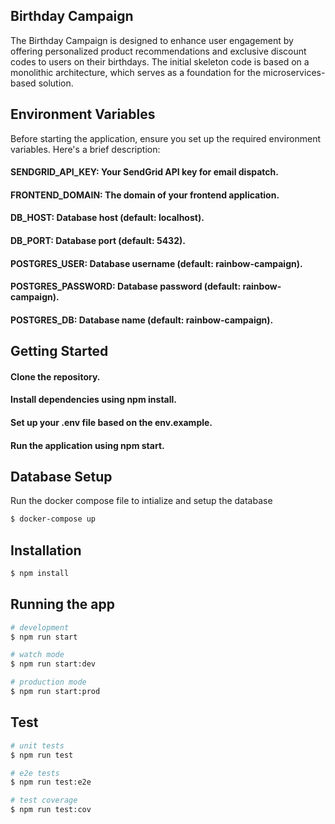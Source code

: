 ## Birthday Campaign
The Birthday Campaign is designed to enhance user engagement by offering personalized product recommendations and exclusive discount codes to users on their birthdays. The initial skeleton code is based on a monolithic architecture, which serves as a foundation for the microservices-based solution.

## Environment Variables
Before starting the application, ensure you set up the required environment variables. Here's a brief description:

#### SENDGRID_API_KEY: Your SendGrid API key for email dispatch.
#### FRONTEND_DOMAIN: The domain of your frontend application.
#### DB_HOST: Database host (default: localhost).
#### DB_PORT: Database port (default: 5432).
#### POSTGRES_USER: Database username (default: rainbow-campaign).
#### POSTGRES_PASSWORD: Database password (default: rainbow-campaign).
#### POSTGRES_DB: Database name (default: rainbow-campaign).

## Getting Started
#### Clone the repository.
#### Install dependencies using npm install.
#### Set up your .env file based on the env.example.
#### Run the application using npm start.

## Database Setup 
Run the docker compose file to intialize and setup the database

```bash
$ docker-compose up
```

## Installation
```bash
$ npm install
```

## Running the app

```bash
# development
$ npm run start

# watch mode
$ npm run start:dev

# production mode
$ npm run start:prod
```

## Test

```bash
# unit tests
$ npm run test

# e2e tests
$ npm run test:e2e

# test coverage
$ npm run test:cov
```